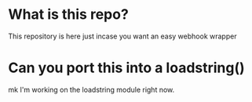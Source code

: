 # What is this repo?
This repository is here just incase you want an easy webhook wrapper
# Can you port this into a loadstring()
mk
I'm working on the loadstring module right now.

